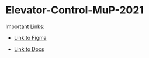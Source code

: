 # Elevator-Control-MuP-2021

Important Links:

* [Link to Figma](https://www.figma.com/file/hIJNikYa5uY4E6KDo6Oqbe/MuP-Circuit)

* [Link to Docs](https://docs.google.com/document/d/1IdrxgbdDfEjaWEhZ1M6kpdl-FMbO3JgqXQHXYB9b3iM/edit)